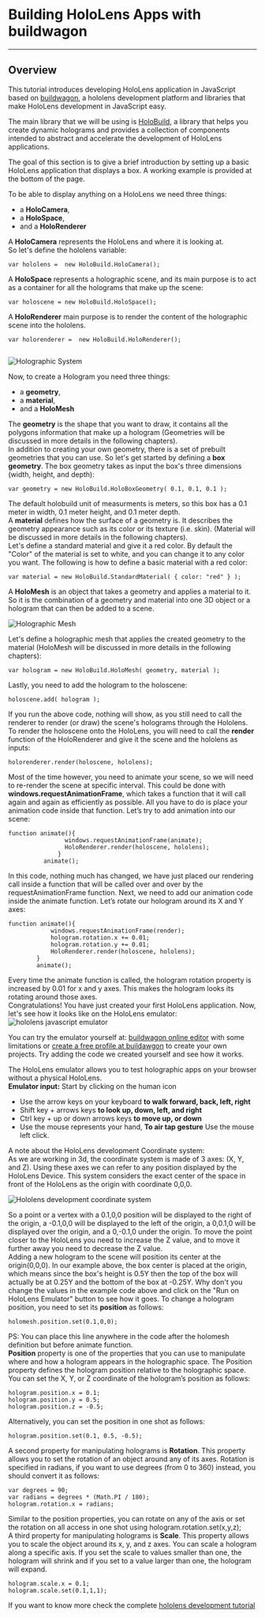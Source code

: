 <a name="HOLTitle"></a>
# Building HoloLens Apps with buildwagon #

---

<a name="Overview"></a>
## Overview ##

This tutorial introduces developing HoloLens application in JavaScript based on [buildwagon](https://buildwagon.com/), a hololens development platform and libraries that make HoloLens development in JavaScript easy.

The main library that we will be using is [HoloBuild](https://buildwagon.com/documentation/), a library that helps you create dynamic holograms and provides a collection of components intended to abstract and accelerate the development of HoloLens applications.

The goal of this section is to give a brief introduction by setting up a basic HoloLens application that displays a box. A working example is provided at the bottom of the page.

To be able to display anything on a HoloLens we need three things:

*   a **HoloCamera**,
*   a **HoloSpace**,
*   and a **HoloRenderer**

A **HoloCamera** represents the HoloLens and where it is looking at.  
So let's define the hololens variable:
```
var hololens =  new HoloBuild.HoloCamera();
```	    

A **HoloSpace** represents a holographic scene, and its main purpose is to act as a container for all the holograms that make up the scene:

```
var holoscene = new HoloBuild.HoloSpace();
```	    

A **HoloRenderer** main purpose is to render the content of the holographic scene into the hololens.  

```
var holorenderer =  new HoloBuild.HoloRenderer();
	    
```
  

![Holographic System](images/HolographicSystem.png)

Now, to create a Hologram you need three things:

*   a **geometry**,
*   a **material**,
*   and a **HoloMesh**

The **geometry** is the shape that you want to draw, it contains all the polygons information that make up a hologram (Geometries will be discussed in more details in the following chapters).  
In addition to creating your own geometry, there is a set of prebuilt geometries that you can use. So let's get started by defining a **box geometry**. The box geometry takes as input the box's three dimensions (width, height, and depth):

```
var geometry = new HoloBuild.HoloBoxGeometry( 0.1, 0.1, 0.1 );
```	    

The default holobuild unit of measurments is meters, so this box has a 0.1 meter in width, 0.1 meter height, and 0.1 meter depth.  
A **material** defines how the surface of a geometry is. It describes the geometry appearance such as its color or its texture (i.e. skin). (Material will be discussed in more details in the following chapters).  
Let's define a standard material and give it a red color. By default the "Color" of the material is set to white, and you can change it to any color you want. The following is how to define a basic material with a red color:

```
var material = new HoloBuild.StandardMaterial( { color: "red" } );
```	    

A **HoloMesh** is an object that takes a geometry and applies a material to it. So it is the combination of a geometry and material into one 3D object or a hologram that can then be added to a scene.  

![Holographic Mesh](images/geometryandmaterial.png)

Let's define a holographic mesh that applies the created geometry to the material (HoloMesh will be discussed in more details in the following chapters):

```
var hologram = new HoloBuild.HoloMesh( geometry, material );
```	    

Lastly, you need to add the hologram to the holoscene:

```
holoscene.add( hologram );
```	    
  
If you run the above code, nothing will show, as you still need to call the renderer to render (or draw) the scene's holograms through the Hololens.  
To render the holoscene onto the HoloLens, you will need to call the **render** function of the HoloRenderer and give it the scene and the hololens as inputs:

```
holorenderer.render(holoscene, hololens);
```	    

Most of the time however, you need to animate your scene, so we will need to re-render the scene at specific interval. This could be done with **windows.requestAnimationFrame**, which takes a function that it will call again and again as efficiently as possible. All you have to do is place your animation code inside that function. Let’s try to add animation into our scene:

```
function animate(){
                windows.requestAnimationFrame(animate);
                HoloRenderer.render(holoscene, hololens);
              }
          animate();
```         

In this code, nothing much has changed, we have just placed our rendering call inside a function that will be called over and over by the requestAnimationFrame function. Next, we need to add our animation code inside the animate function. Let’s rotate our hologram around its X and Y axes:

```
function animate(){
	        windows.requestAnimationFrame(render);
	        hologram.rotation.x += 0.01;
	        hologram.rotation.y += 0.01;	        
	        HoloRenderer.render(holoscene, hololens);
        }
        animate();
```        

Every time the animate function is called, the hologram rotation property is increased by 0.01 for x and y axes. This makes the hologram looks its rotating around those axes.  
Congratulations! You have just created your first HoloLens application. Now, let's see how it looks like on the HoloLens emulator: 
![hololens javascript emulator](images/buildwagoneditor.PNG)

You can try the emulator yourself at: [buildwagon online editor](https://buildwagon.com/holoemulator.html) with some limitations or [create a free profile at buildawgon](https://secure.buildwagon.com/TenantRegistration/SelectEdition) to create your own projects. Try adding the code we created yourself and see how it works.

The HoloLens emulator allows you to test holographic apps on your browser without a physical HoloLens.  
**Emulator input:** Start by clicking on the human icon

*   Use the arrow keys on your keyboard **to walk forward, back, left, right**
*   Shift key + arrows keys **to look up, down, left, and right**
*   Ctrl key + up or down arrows keys **to move up, or down**
*   Use the mouse represents your hand, **To air tap gesture** Use the mouse left click.

A note about the HoloLens development Coordinate system:  
As we are working in 3d, the coordinate system is made of 3 axes: (X, Y, and Z). Using these axes we can refer to any position displayed by the HoloLens Device. This system considers the exact center of the space in front of the HoloLens as the origin with coordinate 0,0,0.  

![Hololens development coordinate system](/images/HoloLensCoordinateSystem.png)

  
So a point or a vertex with a 0.1,0,0 position will be displayed to the right of the origin, a -0.1,0,0 will be displayed to the left of the origin, a 0,0.1,0 will be displayed over the origin, and a 0,-0.1,0 under the origin. To move the point closer to the HoloLens you need to increase the Z value, and to move it further away you need to decrease the Z value.  
Adding a new hologram to the scene will position its center at the origin(0,0,0). In our example above, the box center is placed at the origin, which means since the box's height is 0.5Y then the top of the box will actually be at 0.25Y and the bottom of the box at -0.25Y. Why don't you change the values in the example code above and click on the "Run on HoloLens Emulator" button to see how it goes. To change a hologram position, you need to set its **position** as follows:

```
holomesh.position.set(0.1,0,0);
```	    

PS: You can place this line anywhere in the code after the holomesh definition but before animate function.  
**Position** property is one of the properties that you can use to manipulate where and how a hologram appears in the holographic space. The Position property defines the hologram position relative to the holographic space. You can set the X, Y, or Z coordinate of the hologram’s position as follows:

```
hologram.position.x = 0.1;
hologram.position.y = 0.5;
hologram.position.z = -0.5;
```

Alternatively, you can set the position in one shot as follows:

```
hologram.position.set(0.1, 0.5, -0.5);
```

A second property for manipulating holograms is **Rotation**. This property allows you to set the rotation of an object around any of its axes. Rotation is specified in radians, if you want to use degrees (from 0 to 360) instead, you should convert it as follows:

```
var degrees = 90;
var radians = degrees * (Math.PI / 180);
hologram.rotation.x = radians;
```

Similar to the position properties, you can rotate on any of the axis or set the rotation on all access in one shot using hologram.rotation.set(x,y,z);  
A third property for manipulating holograms is **Scale**. This property allows you to scale the object around its x, y, and z axes. You can scale a hologram along a specific axis. If you set the scale to values smaller than one, the hologram will shrink and if you set to a value larger than one, the hologram will expand.

```
hologram.scale.x = 0.1;
hologram.scale.set(0.1,1,1);
```

If you want to know more check the complete [hololens development tutorial](https://buildwagon.com/guide.html)
